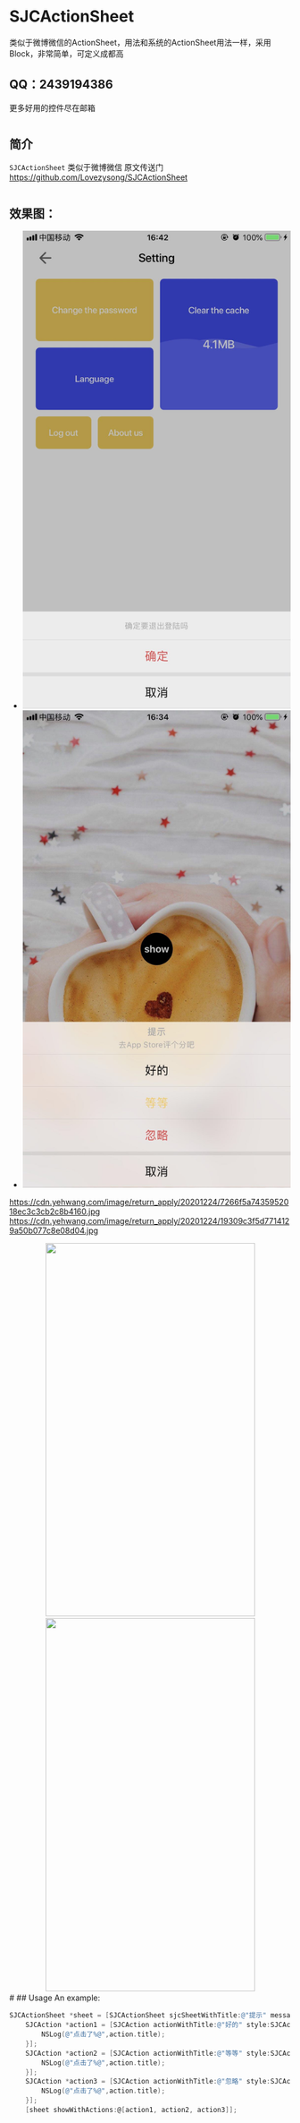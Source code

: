 # SJCActionSheet
类似于微博微信的ActionSheet，用法和系统的ActionSheet用法一样，采用Block，非常简单，可定义成都高
## QQ：2439194386
更多好用的控件尽在邮箱
#
## 简介
`SJCActionSheet` 类似于微博微信
原文传送门 https://github.com/Lovezysong/SJCActionSheet
#
## 效果图：
- ![WechatIMG357.jpeg](WechatIMG357.jpeg)
- ![WechatIMG358.jpeg](WechatIMG358.jpeg)

https://cdn.yehwang.com/image/return_apply/20201224/7266f5a7435952018ec3c3cb2c8b4160.jpg
https://cdn.yehwang.com/image/return_apply/20201224/19309c3f5d7714129a50b077c8e08d04.jpg

<div align=center><img width="375" height="667" src="https://cdn.yehwang.com/image/return_apply/20201224/7266f5a7435952018ec3c3cb2c8b4160.jpg"/></div> <div align=center><img width="375" height="667" src="https://cdn.yehwang.com/image/return_apply/20201224/19309c3f5d7714129a50b077c8e08d04.jpg"/></div>
#
## Usage
An example:

```objective-c
SJCActionSheet *sheet = [SJCActionSheet sjcSheetWithTitle:@"提示" message:@"去App Store评个分吧"];
    SJCAction *action1 = [SJCAction actionWithTitle:@"好的" style:SJCActionStyleDefault handler:^(SJCAction *action) {
        NSLog(@"点击了%@",action.title);
    }];
    SJCAction *action2 = [SJCAction actionWithTitle:@"等等" style:SJCActionStyleCancel handler:^(SJCAction *action) {
        NSLog(@"点击了%@",action.title);
    }];
    SJCAction *action3 = [SJCAction actionWithTitle:@"忽略" style:SJCActionStyleDestructive handler:^(SJCAction *action) {
        NSLog(@"点击了%@",action.title);
    }];
    [sheet showWithActions:@[action1, action2, action3]];

